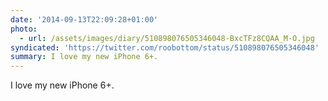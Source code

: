 ```yaml
---
date: '2014-09-13T22:09:28+01:00'
photo:
  - url: /assets/images/diary/510898076505346048-BxcTFz8CQAA_M-O.jpg
syndicated: 'https://twitter.com/roobottom/status/510898076505346048'
summary: I love my new iPhone 6+.
---
```

I love my new iPhone 6+. 
